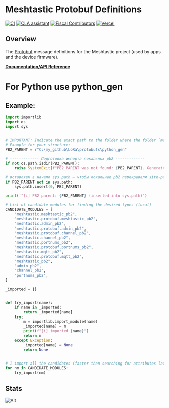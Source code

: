 # Meshtastic Protobuf Definitions

[![CI](https://img.shields.io/github/actions/workflow/status/meshtastic/protobufs/ci.yml?branch=master&label=actions&logo=github&color=yellow)](https://github.com/meshtastic/protobufs/actions/workflows/ci.yml)
[![CLA assistant](https://cla-assistant.io/readme/badge/meshtastic/protobufs)](https://cla-assistant.io/meshtastic/protobufs)
[![Fiscal Contributors](https://opencollective.com/meshtastic/tiers/badge.svg?label=Fiscal%20Contributors&color=deeppink)](https://opencollective.com/meshtastic/)
[![Vercel](https://img.shields.io/static/v1?label=Powered%20by&message=Vercel&style=flat&logo=vercel&color=000000)](https://vercel.com?utm_source=meshtastic&utm_campaign=oss)

## Overview

The [Protobuf](https://developers.google.com/protocol-buffers) message definitions for the Meshtastic project (used by apps and the device firmware).

**[Documentation/API Reference](https://buf.build/meshtastic/protobufs)**

# For Python use python_gen 
## Example:
```python
import importlib
import os
import sys


# IMPORTANT: Indicate the exact path to the folder where the folder `meshtastic` with *_pb2.py lies
# Example for your structure:
PB2_PARENT = r"C:\my_github\LoRa\protobufs\python_gen"

# ------------- Подготовка импорта локальных pb2 -------------
if not os.path.isdir(PB2_PARENT):
    raise SystemExit(f"PB2_PARENT was not found: {PB2_PARENT}. Generate PB2 and put the Meshtastic folder there.")

# вставляем в начало sys.path — чтобы локальные pb2 перекрывали site-packages
if PB2_PARENT not in sys.path:
    sys.path.insert(0, PB2_PARENT)

print(f"[i] PB2 parent: {PB2_PARENT} (inserted into sys.path)")

# List of candidate modules for finding the desired types (local)
CANDIDATE_MODULES = [
    "meshtastic.meshtastic_pb2",
    "meshtastic.protobuf.meshtastic_pb2",
    "meshtastic.admin_pb2",
    "meshtastic.protobuf.admin_pb2",
    "meshtastic.protobuf.channel_pb2",
    "meshtastic.channel_pb2",
    "meshtastic.portnums_pb2",
    "meshtastic.protobuf.portnums_pb2",
    "meshtastic.mqtt_pb2",
    "meshtastic.protobuf.mqtt_pb2",
    "meshtastic_pb2",
    "admin_pb2",
    "channel_pb2",
    "portnums_pb2",
]

_imported = {}


def try_import(name):
    if name in _imported:
        return _imported[name]
    try:
        m = importlib.import_module(name)
        _imported[name] = m
        print(f"[i] imported {name}")
        return m
    except Exception:
        _imported[name] = None
        return None


# I import all the candidates (faster than searching for attributes later)
for nm in CANDIDATE_MODULES:
    try_import(nm)
```

## Stats

![Alt](https://repobeats.axiom.co/api/embed/47e9ee1d81d9c0fdd2b4b5b4c673adb1756f6db5.svg "Repobeats analytics image")
